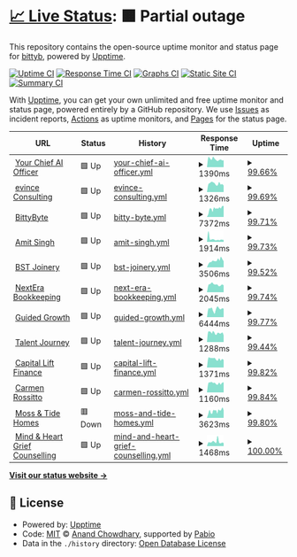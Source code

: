 # [📈 Live Status](https://demo.upptime.js.org): <!--live status--> **🟧 Partial outage**

This repository contains the open-source uptime monitor and status page for [bittyb](https://demo.upptime.js.org), powered by [Upptime](https://github.com/upptime/upptime).

[![Uptime CI](https://github.com/bittybyte-au/site-monitoring/workflows/Uptime%20CI/badge.svg)](https://github.com/bittybyte-au/site-monitoring/actions?query=workflow%3A%22Uptime+CI%22)
[![Response Time CI](https://github.com/bittybyte-au/site-monitoring/workflows/Response%20Time%20CI/badge.svg)](https://github.com/bittybyte-au/site-monitoring/actions?query=workflow%3A%22Response+Time+CI%22)
[![Graphs CI](https://github.com/bittybyte-au/site-monitoring/workflows/Graphs%20CI/badge.svg)](https://github.com/bittybyte-au/site-monitoring/actions?query=workflow%3A%22Graphs+CI%22)
[![Static Site CI](https://github.com/bittybyte-au/site-monitoring/workflows/Static%20Site%20CI/badge.svg)](https://github.com/bittybyte-au/site-monitoring/actions?query=workflow%3A%22Static+Site+CI%22)
[![Summary CI](https://github.com/bittybyte-au/site-monitoring/workflows/Summary%20CI/badge.svg)](https://github.com/bittybyte-au/site-monitoring/actions?query=workflow%3A%22Summary+CI%22)

With [Upptime](https://upptime.js.org), you can get your own unlimited and free uptime monitor and status page, powered entirely by a GitHub repository. We use [Issues](https://github.com/bittybyte-au/site-monitoring/issues) as incident reports, [Actions](https://github.com/bittybyte-au/site-monitoring/actions) as uptime monitors, and [Pages](https://demo.upptime.js.org) for the status page.

<!--start: status pages-->
<!-- This summary is generated by Upptime (https://github.com/upptime/upptime) -->
<!-- Do not edit this manually, your changes will be overwritten -->
<!-- prettier-ignore -->
| URL | Status | History | Response Time | Uptime |
| --- | ------ | ------- | ------------- | ------ |
| <img alt="" src="https://icons.duckduckgo.com/ip3/yourchiefaiofficer.ai.ico" height="13"> [Your Chief AI Officer](https://yourchiefaiofficer.ai) | 🟩 Up | [your-chief-ai-officer.yml](https://github.com/bittybyte-au/site-monitoring/commits/HEAD/history/your-chief-ai-officer.yml) | <details><summary><img alt="Response time graph" src="./graphs/your-chief-ai-officer/response-time-week.png" height="20"> 1390ms</summary><br><a href="https://bittybyte-au.github.io/site-monitoring/history/your-chief-ai-officer"><img alt="Response time 1836" src="https://img.shields.io/endpoint?url=https%3A%2F%2Fraw.githubusercontent.com%2Fbittybyte-au%2Fsite-monitoring%2FHEAD%2Fapi%2Fyour-chief-ai-officer%2Fresponse-time.json"></a><br><a href="https://bittybyte-au.github.io/site-monitoring/history/your-chief-ai-officer"><img alt="24-hour response time 1217" src="https://img.shields.io/endpoint?url=https%3A%2F%2Fraw.githubusercontent.com%2Fbittybyte-au%2Fsite-monitoring%2FHEAD%2Fapi%2Fyour-chief-ai-officer%2Fresponse-time-day.json"></a><br><a href="https://bittybyte-au.github.io/site-monitoring/history/your-chief-ai-officer"><img alt="7-day response time 1390" src="https://img.shields.io/endpoint?url=https%3A%2F%2Fraw.githubusercontent.com%2Fbittybyte-au%2Fsite-monitoring%2FHEAD%2Fapi%2Fyour-chief-ai-officer%2Fresponse-time-week.json"></a><br><a href="https://bittybyte-au.github.io/site-monitoring/history/your-chief-ai-officer"><img alt="30-day response time 1836" src="https://img.shields.io/endpoint?url=https%3A%2F%2Fraw.githubusercontent.com%2Fbittybyte-au%2Fsite-monitoring%2FHEAD%2Fapi%2Fyour-chief-ai-officer%2Fresponse-time-month.json"></a><br><a href="https://bittybyte-au.github.io/site-monitoring/history/your-chief-ai-officer"><img alt="1-year response time 1836" src="https://img.shields.io/endpoint?url=https%3A%2F%2Fraw.githubusercontent.com%2Fbittybyte-au%2Fsite-monitoring%2FHEAD%2Fapi%2Fyour-chief-ai-officer%2Fresponse-time-year.json"></a></details> | <details><summary><a href="https://bittybyte-au.github.io/site-monitoring/history/your-chief-ai-officer">99.66%</a></summary><a href="https://bittybyte-au.github.io/site-monitoring/history/your-chief-ai-officer"><img alt="All-time uptime 99.87%" src="https://img.shields.io/endpoint?url=https%3A%2F%2Fraw.githubusercontent.com%2Fbittybyte-au%2Fsite-monitoring%2FHEAD%2Fapi%2Fyour-chief-ai-officer%2Fuptime.json"></a><br><a href="https://bittybyte-au.github.io/site-monitoring/history/your-chief-ai-officer"><img alt="24-hour uptime 100.00%" src="https://img.shields.io/endpoint?url=https%3A%2F%2Fraw.githubusercontent.com%2Fbittybyte-au%2Fsite-monitoring%2FHEAD%2Fapi%2Fyour-chief-ai-officer%2Fuptime-day.json"></a><br><a href="https://bittybyte-au.github.io/site-monitoring/history/your-chief-ai-officer"><img alt="7-day uptime 99.66%" src="https://img.shields.io/endpoint?url=https%3A%2F%2Fraw.githubusercontent.com%2Fbittybyte-au%2Fsite-monitoring%2FHEAD%2Fapi%2Fyour-chief-ai-officer%2Fuptime-week.json"></a><br><a href="https://bittybyte-au.github.io/site-monitoring/history/your-chief-ai-officer"><img alt="30-day uptime 99.87%" src="https://img.shields.io/endpoint?url=https%3A%2F%2Fraw.githubusercontent.com%2Fbittybyte-au%2Fsite-monitoring%2FHEAD%2Fapi%2Fyour-chief-ai-officer%2Fuptime-month.json"></a><br><a href="https://bittybyte-au.github.io/site-monitoring/history/your-chief-ai-officer"><img alt="1-year uptime 99.87%" src="https://img.shields.io/endpoint?url=https%3A%2F%2Fraw.githubusercontent.com%2Fbittybyte-au%2Fsite-monitoring%2FHEAD%2Fapi%2Fyour-chief-ai-officer%2Fuptime-year.json"></a></details>
| <img alt="" src="https://icons.duckduckgo.com/ip3/evince.com.au.ico" height="13"> [evince Consulting](https://evince.com.au) | 🟩 Up | [evince-consulting.yml](https://github.com/bittybyte-au/site-monitoring/commits/HEAD/history/evince-consulting.yml) | <details><summary><img alt="Response time graph" src="./graphs/evince-consulting/response-time-week.png" height="20"> 1326ms</summary><br><a href="https://bittybyte-au.github.io/site-monitoring/history/evince-consulting"><img alt="Response time 1381" src="https://img.shields.io/endpoint?url=https%3A%2F%2Fraw.githubusercontent.com%2Fbittybyte-au%2Fsite-monitoring%2FHEAD%2Fapi%2Fevince-consulting%2Fresponse-time.json"></a><br><a href="https://bittybyte-au.github.io/site-monitoring/history/evince-consulting"><img alt="24-hour response time 1033" src="https://img.shields.io/endpoint?url=https%3A%2F%2Fraw.githubusercontent.com%2Fbittybyte-au%2Fsite-monitoring%2FHEAD%2Fapi%2Fevince-consulting%2Fresponse-time-day.json"></a><br><a href="https://bittybyte-au.github.io/site-monitoring/history/evince-consulting"><img alt="7-day response time 1326" src="https://img.shields.io/endpoint?url=https%3A%2F%2Fraw.githubusercontent.com%2Fbittybyte-au%2Fsite-monitoring%2FHEAD%2Fapi%2Fevince-consulting%2Fresponse-time-week.json"></a><br><a href="https://bittybyte-au.github.io/site-monitoring/history/evince-consulting"><img alt="30-day response time 1381" src="https://img.shields.io/endpoint?url=https%3A%2F%2Fraw.githubusercontent.com%2Fbittybyte-au%2Fsite-monitoring%2FHEAD%2Fapi%2Fevince-consulting%2Fresponse-time-month.json"></a><br><a href="https://bittybyte-au.github.io/site-monitoring/history/evince-consulting"><img alt="1-year response time 1381" src="https://img.shields.io/endpoint?url=https%3A%2F%2Fraw.githubusercontent.com%2Fbittybyte-au%2Fsite-monitoring%2FHEAD%2Fapi%2Fevince-consulting%2Fresponse-time-year.json"></a></details> | <details><summary><a href="https://bittybyte-au.github.io/site-monitoring/history/evince-consulting">99.69%</a></summary><a href="https://bittybyte-au.github.io/site-monitoring/history/evince-consulting"><img alt="All-time uptime 99.88%" src="https://img.shields.io/endpoint?url=https%3A%2F%2Fraw.githubusercontent.com%2Fbittybyte-au%2Fsite-monitoring%2FHEAD%2Fapi%2Fevince-consulting%2Fuptime.json"></a><br><a href="https://bittybyte-au.github.io/site-monitoring/history/evince-consulting"><img alt="24-hour uptime 100.00%" src="https://img.shields.io/endpoint?url=https%3A%2F%2Fraw.githubusercontent.com%2Fbittybyte-au%2Fsite-monitoring%2FHEAD%2Fapi%2Fevince-consulting%2Fuptime-day.json"></a><br><a href="https://bittybyte-au.github.io/site-monitoring/history/evince-consulting"><img alt="7-day uptime 99.69%" src="https://img.shields.io/endpoint?url=https%3A%2F%2Fraw.githubusercontent.com%2Fbittybyte-au%2Fsite-monitoring%2FHEAD%2Fapi%2Fevince-consulting%2Fuptime-week.json"></a><br><a href="https://bittybyte-au.github.io/site-monitoring/history/evince-consulting"><img alt="30-day uptime 99.88%" src="https://img.shields.io/endpoint?url=https%3A%2F%2Fraw.githubusercontent.com%2Fbittybyte-au%2Fsite-monitoring%2FHEAD%2Fapi%2Fevince-consulting%2Fuptime-month.json"></a><br><a href="https://bittybyte-au.github.io/site-monitoring/history/evince-consulting"><img alt="1-year uptime 99.88%" src="https://img.shields.io/endpoint?url=https%3A%2F%2Fraw.githubusercontent.com%2Fbittybyte-au%2Fsite-monitoring%2FHEAD%2Fapi%2Fevince-consulting%2Fuptime-year.json"></a></details>
| <img alt="" src="https://icons.duckduckgo.com/ip3/bittybyte.com.au.ico" height="13"> [BittyByte](https://bittybyte.com.au) | 🟩 Up | [bitty-byte.yml](https://github.com/bittybyte-au/site-monitoring/commits/HEAD/history/bitty-byte.yml) | <details><summary><img alt="Response time graph" src="./graphs/bitty-byte/response-time-week.png" height="20"> 7372ms</summary><br><a href="https://bittybyte-au.github.io/site-monitoring/history/bitty-byte"><img alt="Response time 6793" src="https://img.shields.io/endpoint?url=https%3A%2F%2Fraw.githubusercontent.com%2Fbittybyte-au%2Fsite-monitoring%2FHEAD%2Fapi%2Fbitty-byte%2Fresponse-time.json"></a><br><a href="https://bittybyte-au.github.io/site-monitoring/history/bitty-byte"><img alt="24-hour response time 9757" src="https://img.shields.io/endpoint?url=https%3A%2F%2Fraw.githubusercontent.com%2Fbittybyte-au%2Fsite-monitoring%2FHEAD%2Fapi%2Fbitty-byte%2Fresponse-time-day.json"></a><br><a href="https://bittybyte-au.github.io/site-monitoring/history/bitty-byte"><img alt="7-day response time 7372" src="https://img.shields.io/endpoint?url=https%3A%2F%2Fraw.githubusercontent.com%2Fbittybyte-au%2Fsite-monitoring%2FHEAD%2Fapi%2Fbitty-byte%2Fresponse-time-week.json"></a><br><a href="https://bittybyte-au.github.io/site-monitoring/history/bitty-byte"><img alt="30-day response time 6793" src="https://img.shields.io/endpoint?url=https%3A%2F%2Fraw.githubusercontent.com%2Fbittybyte-au%2Fsite-monitoring%2FHEAD%2Fapi%2Fbitty-byte%2Fresponse-time-month.json"></a><br><a href="https://bittybyte-au.github.io/site-monitoring/history/bitty-byte"><img alt="1-year response time 6793" src="https://img.shields.io/endpoint?url=https%3A%2F%2Fraw.githubusercontent.com%2Fbittybyte-au%2Fsite-monitoring%2FHEAD%2Fapi%2Fbitty-byte%2Fresponse-time-year.json"></a></details> | <details><summary><a href="https://bittybyte-au.github.io/site-monitoring/history/bitty-byte">99.71%</a></summary><a href="https://bittybyte-au.github.io/site-monitoring/history/bitty-byte"><img alt="All-time uptime 99.79%" src="https://img.shields.io/endpoint?url=https%3A%2F%2Fraw.githubusercontent.com%2Fbittybyte-au%2Fsite-monitoring%2FHEAD%2Fapi%2Fbitty-byte%2Fuptime.json"></a><br><a href="https://bittybyte-au.github.io/site-monitoring/history/bitty-byte"><img alt="24-hour uptime 100.00%" src="https://img.shields.io/endpoint?url=https%3A%2F%2Fraw.githubusercontent.com%2Fbittybyte-au%2Fsite-monitoring%2FHEAD%2Fapi%2Fbitty-byte%2Fuptime-day.json"></a><br><a href="https://bittybyte-au.github.io/site-monitoring/history/bitty-byte"><img alt="7-day uptime 99.71%" src="https://img.shields.io/endpoint?url=https%3A%2F%2Fraw.githubusercontent.com%2Fbittybyte-au%2Fsite-monitoring%2FHEAD%2Fapi%2Fbitty-byte%2Fuptime-week.json"></a><br><a href="https://bittybyte-au.github.io/site-monitoring/history/bitty-byte"><img alt="30-day uptime 99.79%" src="https://img.shields.io/endpoint?url=https%3A%2F%2Fraw.githubusercontent.com%2Fbittybyte-au%2Fsite-monitoring%2FHEAD%2Fapi%2Fbitty-byte%2Fuptime-month.json"></a><br><a href="https://bittybyte-au.github.io/site-monitoring/history/bitty-byte"><img alt="1-year uptime 99.79%" src="https://img.shields.io/endpoint?url=https%3A%2F%2Fraw.githubusercontent.com%2Fbittybyte-au%2Fsite-monitoring%2FHEAD%2Fapi%2Fbitty-byte%2Fuptime-year.json"></a></details>
| <img alt="" src="https://icons.duckduckgo.com/ip3/amits.com.au.ico" height="13"> [Amit Singh](https://amits.com.au) | 🟩 Up | [amit-singh.yml](https://github.com/bittybyte-au/site-monitoring/commits/HEAD/history/amit-singh.yml) | <details><summary><img alt="Response time graph" src="./graphs/amit-singh/response-time-week.png" height="20"> 1914ms</summary><br><a href="https://bittybyte-au.github.io/site-monitoring/history/amit-singh"><img alt="Response time 1773" src="https://img.shields.io/endpoint?url=https%3A%2F%2Fraw.githubusercontent.com%2Fbittybyte-au%2Fsite-monitoring%2FHEAD%2Fapi%2Famit-singh%2Fresponse-time.json"></a><br><a href="https://bittybyte-au.github.io/site-monitoring/history/amit-singh"><img alt="24-hour response time 1321" src="https://img.shields.io/endpoint?url=https%3A%2F%2Fraw.githubusercontent.com%2Fbittybyte-au%2Fsite-monitoring%2FHEAD%2Fapi%2Famit-singh%2Fresponse-time-day.json"></a><br><a href="https://bittybyte-au.github.io/site-monitoring/history/amit-singh"><img alt="7-day response time 1914" src="https://img.shields.io/endpoint?url=https%3A%2F%2Fraw.githubusercontent.com%2Fbittybyte-au%2Fsite-monitoring%2FHEAD%2Fapi%2Famit-singh%2Fresponse-time-week.json"></a><br><a href="https://bittybyte-au.github.io/site-monitoring/history/amit-singh"><img alt="30-day response time 1773" src="https://img.shields.io/endpoint?url=https%3A%2F%2Fraw.githubusercontent.com%2Fbittybyte-au%2Fsite-monitoring%2FHEAD%2Fapi%2Famit-singh%2Fresponse-time-month.json"></a><br><a href="https://bittybyte-au.github.io/site-monitoring/history/amit-singh"><img alt="1-year response time 1773" src="https://img.shields.io/endpoint?url=https%3A%2F%2Fraw.githubusercontent.com%2Fbittybyte-au%2Fsite-monitoring%2FHEAD%2Fapi%2Famit-singh%2Fresponse-time-year.json"></a></details> | <details><summary><a href="https://bittybyte-au.github.io/site-monitoring/history/amit-singh">99.73%</a></summary><a href="https://bittybyte-au.github.io/site-monitoring/history/amit-singh"><img alt="All-time uptime 99.89%" src="https://img.shields.io/endpoint?url=https%3A%2F%2Fraw.githubusercontent.com%2Fbittybyte-au%2Fsite-monitoring%2FHEAD%2Fapi%2Famit-singh%2Fuptime.json"></a><br><a href="https://bittybyte-au.github.io/site-monitoring/history/amit-singh"><img alt="24-hour uptime 100.00%" src="https://img.shields.io/endpoint?url=https%3A%2F%2Fraw.githubusercontent.com%2Fbittybyte-au%2Fsite-monitoring%2FHEAD%2Fapi%2Famit-singh%2Fuptime-day.json"></a><br><a href="https://bittybyte-au.github.io/site-monitoring/history/amit-singh"><img alt="7-day uptime 99.73%" src="https://img.shields.io/endpoint?url=https%3A%2F%2Fraw.githubusercontent.com%2Fbittybyte-au%2Fsite-monitoring%2FHEAD%2Fapi%2Famit-singh%2Fuptime-week.json"></a><br><a href="https://bittybyte-au.github.io/site-monitoring/history/amit-singh"><img alt="30-day uptime 99.89%" src="https://img.shields.io/endpoint?url=https%3A%2F%2Fraw.githubusercontent.com%2Fbittybyte-au%2Fsite-monitoring%2FHEAD%2Fapi%2Famit-singh%2Fuptime-month.json"></a><br><a href="https://bittybyte-au.github.io/site-monitoring/history/amit-singh"><img alt="1-year uptime 99.89%" src="https://img.shields.io/endpoint?url=https%3A%2F%2Fraw.githubusercontent.com%2Fbittybyte-au%2Fsite-monitoring%2FHEAD%2Fapi%2Famit-singh%2Fuptime-year.json"></a></details>
| <img alt="" src="https://icons.duckduckgo.com/ip3/bstjoinery.com.au.ico" height="13"> [BST Joinery](https://bstjoinery.com.au) | 🟩 Up | [bst-joinery.yml](https://github.com/bittybyte-au/site-monitoring/commits/HEAD/history/bst-joinery.yml) | <details><summary><img alt="Response time graph" src="./graphs/bst-joinery/response-time-week.png" height="20"> 3506ms</summary><br><a href="https://bittybyte-au.github.io/site-monitoring/history/bst-joinery"><img alt="Response time 3281" src="https://img.shields.io/endpoint?url=https%3A%2F%2Fraw.githubusercontent.com%2Fbittybyte-au%2Fsite-monitoring%2FHEAD%2Fapi%2Fbst-joinery%2Fresponse-time.json"></a><br><a href="https://bittybyte-au.github.io/site-monitoring/history/bst-joinery"><img alt="24-hour response time 3193" src="https://img.shields.io/endpoint?url=https%3A%2F%2Fraw.githubusercontent.com%2Fbittybyte-au%2Fsite-monitoring%2FHEAD%2Fapi%2Fbst-joinery%2Fresponse-time-day.json"></a><br><a href="https://bittybyte-au.github.io/site-monitoring/history/bst-joinery"><img alt="7-day response time 3506" src="https://img.shields.io/endpoint?url=https%3A%2F%2Fraw.githubusercontent.com%2Fbittybyte-au%2Fsite-monitoring%2FHEAD%2Fapi%2Fbst-joinery%2Fresponse-time-week.json"></a><br><a href="https://bittybyte-au.github.io/site-monitoring/history/bst-joinery"><img alt="30-day response time 3281" src="https://img.shields.io/endpoint?url=https%3A%2F%2Fraw.githubusercontent.com%2Fbittybyte-au%2Fsite-monitoring%2FHEAD%2Fapi%2Fbst-joinery%2Fresponse-time-month.json"></a><br><a href="https://bittybyte-au.github.io/site-monitoring/history/bst-joinery"><img alt="1-year response time 3281" src="https://img.shields.io/endpoint?url=https%3A%2F%2Fraw.githubusercontent.com%2Fbittybyte-au%2Fsite-monitoring%2FHEAD%2Fapi%2Fbst-joinery%2Fresponse-time-year.json"></a></details> | <details><summary><a href="https://bittybyte-au.github.io/site-monitoring/history/bst-joinery">99.52%</a></summary><a href="https://bittybyte-au.github.io/site-monitoring/history/bst-joinery"><img alt="All-time uptime 99.81%" src="https://img.shields.io/endpoint?url=https%3A%2F%2Fraw.githubusercontent.com%2Fbittybyte-au%2Fsite-monitoring%2FHEAD%2Fapi%2Fbst-joinery%2Fuptime.json"></a><br><a href="https://bittybyte-au.github.io/site-monitoring/history/bst-joinery"><img alt="24-hour uptime 100.00%" src="https://img.shields.io/endpoint?url=https%3A%2F%2Fraw.githubusercontent.com%2Fbittybyte-au%2Fsite-monitoring%2FHEAD%2Fapi%2Fbst-joinery%2Fuptime-day.json"></a><br><a href="https://bittybyte-au.github.io/site-monitoring/history/bst-joinery"><img alt="7-day uptime 99.52%" src="https://img.shields.io/endpoint?url=https%3A%2F%2Fraw.githubusercontent.com%2Fbittybyte-au%2Fsite-monitoring%2FHEAD%2Fapi%2Fbst-joinery%2Fuptime-week.json"></a><br><a href="https://bittybyte-au.github.io/site-monitoring/history/bst-joinery"><img alt="30-day uptime 99.81%" src="https://img.shields.io/endpoint?url=https%3A%2F%2Fraw.githubusercontent.com%2Fbittybyte-au%2Fsite-monitoring%2FHEAD%2Fapi%2Fbst-joinery%2Fuptime-month.json"></a><br><a href="https://bittybyte-au.github.io/site-monitoring/history/bst-joinery"><img alt="1-year uptime 99.81%" src="https://img.shields.io/endpoint?url=https%3A%2F%2Fraw.githubusercontent.com%2Fbittybyte-au%2Fsite-monitoring%2FHEAD%2Fapi%2Fbst-joinery%2Fuptime-year.json"></a></details>
| <img alt="" src="https://icons.duckduckgo.com/ip3/nexterabookkeeping.com.au.ico" height="13"> [NextEra Bookkeeping](https://nexterabookkeeping.com.au) | 🟩 Up | [next-era-bookkeeping.yml](https://github.com/bittybyte-au/site-monitoring/commits/HEAD/history/next-era-bookkeeping.yml) | <details><summary><img alt="Response time graph" src="./graphs/next-era-bookkeeping/response-time-week.png" height="20"> 2045ms</summary><br><a href="https://bittybyte-au.github.io/site-monitoring/history/next-era-bookkeeping"><img alt="Response time 2064" src="https://img.shields.io/endpoint?url=https%3A%2F%2Fraw.githubusercontent.com%2Fbittybyte-au%2Fsite-monitoring%2FHEAD%2Fapi%2Fnext-era-bookkeeping%2Fresponse-time.json"></a><br><a href="https://bittybyte-au.github.io/site-monitoring/history/next-era-bookkeeping"><img alt="24-hour response time 2007" src="https://img.shields.io/endpoint?url=https%3A%2F%2Fraw.githubusercontent.com%2Fbittybyte-au%2Fsite-monitoring%2FHEAD%2Fapi%2Fnext-era-bookkeeping%2Fresponse-time-day.json"></a><br><a href="https://bittybyte-au.github.io/site-monitoring/history/next-era-bookkeeping"><img alt="7-day response time 2045" src="https://img.shields.io/endpoint?url=https%3A%2F%2Fraw.githubusercontent.com%2Fbittybyte-au%2Fsite-monitoring%2FHEAD%2Fapi%2Fnext-era-bookkeeping%2Fresponse-time-week.json"></a><br><a href="https://bittybyte-au.github.io/site-monitoring/history/next-era-bookkeeping"><img alt="30-day response time 2064" src="https://img.shields.io/endpoint?url=https%3A%2F%2Fraw.githubusercontent.com%2Fbittybyte-au%2Fsite-monitoring%2FHEAD%2Fapi%2Fnext-era-bookkeeping%2Fresponse-time-month.json"></a><br><a href="https://bittybyte-au.github.io/site-monitoring/history/next-era-bookkeeping"><img alt="1-year response time 2064" src="https://img.shields.io/endpoint?url=https%3A%2F%2Fraw.githubusercontent.com%2Fbittybyte-au%2Fsite-monitoring%2FHEAD%2Fapi%2Fnext-era-bookkeeping%2Fresponse-time-year.json"></a></details> | <details><summary><a href="https://bittybyte-au.github.io/site-monitoring/history/next-era-bookkeeping">99.74%</a></summary><a href="https://bittybyte-au.github.io/site-monitoring/history/next-era-bookkeeping"><img alt="All-time uptime 99.90%" src="https://img.shields.io/endpoint?url=https%3A%2F%2Fraw.githubusercontent.com%2Fbittybyte-au%2Fsite-monitoring%2FHEAD%2Fapi%2Fnext-era-bookkeeping%2Fuptime.json"></a><br><a href="https://bittybyte-au.github.io/site-monitoring/history/next-era-bookkeeping"><img alt="24-hour uptime 98.15%" src="https://img.shields.io/endpoint?url=https%3A%2F%2Fraw.githubusercontent.com%2Fbittybyte-au%2Fsite-monitoring%2FHEAD%2Fapi%2Fnext-era-bookkeeping%2Fuptime-day.json"></a><br><a href="https://bittybyte-au.github.io/site-monitoring/history/next-era-bookkeeping"><img alt="7-day uptime 99.74%" src="https://img.shields.io/endpoint?url=https%3A%2F%2Fraw.githubusercontent.com%2Fbittybyte-au%2Fsite-monitoring%2FHEAD%2Fapi%2Fnext-era-bookkeeping%2Fuptime-week.json"></a><br><a href="https://bittybyte-au.github.io/site-monitoring/history/next-era-bookkeeping"><img alt="30-day uptime 99.90%" src="https://img.shields.io/endpoint?url=https%3A%2F%2Fraw.githubusercontent.com%2Fbittybyte-au%2Fsite-monitoring%2FHEAD%2Fapi%2Fnext-era-bookkeeping%2Fuptime-month.json"></a><br><a href="https://bittybyte-au.github.io/site-monitoring/history/next-era-bookkeeping"><img alt="1-year uptime 99.90%" src="https://img.shields.io/endpoint?url=https%3A%2F%2Fraw.githubusercontent.com%2Fbittybyte-au%2Fsite-monitoring%2FHEAD%2Fapi%2Fnext-era-bookkeeping%2Fuptime-year.json"></a></details>
| <img alt="" src="https://icons.duckduckgo.com/ip3/guidedgrowth.com.au.ico" height="13"> [Guided Growth](https://guidedgrowth.com.au) | 🟩 Up | [guided-growth.yml](https://github.com/bittybyte-au/site-monitoring/commits/HEAD/history/guided-growth.yml) | <details><summary><img alt="Response time graph" src="./graphs/guided-growth/response-time-week.png" height="20"> 6444ms</summary><br><a href="https://bittybyte-au.github.io/site-monitoring/history/guided-growth"><img alt="Response time 6501" src="https://img.shields.io/endpoint?url=https%3A%2F%2Fraw.githubusercontent.com%2Fbittybyte-au%2Fsite-monitoring%2FHEAD%2Fapi%2Fguided-growth%2Fresponse-time.json"></a><br><a href="https://bittybyte-au.github.io/site-monitoring/history/guided-growth"><img alt="24-hour response time 6804" src="https://img.shields.io/endpoint?url=https%3A%2F%2Fraw.githubusercontent.com%2Fbittybyte-au%2Fsite-monitoring%2FHEAD%2Fapi%2Fguided-growth%2Fresponse-time-day.json"></a><br><a href="https://bittybyte-au.github.io/site-monitoring/history/guided-growth"><img alt="7-day response time 6444" src="https://img.shields.io/endpoint?url=https%3A%2F%2Fraw.githubusercontent.com%2Fbittybyte-au%2Fsite-monitoring%2FHEAD%2Fapi%2Fguided-growth%2Fresponse-time-week.json"></a><br><a href="https://bittybyte-au.github.io/site-monitoring/history/guided-growth"><img alt="30-day response time 6501" src="https://img.shields.io/endpoint?url=https%3A%2F%2Fraw.githubusercontent.com%2Fbittybyte-au%2Fsite-monitoring%2FHEAD%2Fapi%2Fguided-growth%2Fresponse-time-month.json"></a><br><a href="https://bittybyte-au.github.io/site-monitoring/history/guided-growth"><img alt="1-year response time 6501" src="https://img.shields.io/endpoint?url=https%3A%2F%2Fraw.githubusercontent.com%2Fbittybyte-au%2Fsite-monitoring%2FHEAD%2Fapi%2Fguided-growth%2Fresponse-time-year.json"></a></details> | <details><summary><a href="https://bittybyte-au.github.io/site-monitoring/history/guided-growth">99.77%</a></summary><a href="https://bittybyte-au.github.io/site-monitoring/history/guided-growth"><img alt="All-time uptime 99.91%" src="https://img.shields.io/endpoint?url=https%3A%2F%2Fraw.githubusercontent.com%2Fbittybyte-au%2Fsite-monitoring%2FHEAD%2Fapi%2Fguided-growth%2Fuptime.json"></a><br><a href="https://bittybyte-au.github.io/site-monitoring/history/guided-growth"><img alt="24-hour uptime 100.00%" src="https://img.shields.io/endpoint?url=https%3A%2F%2Fraw.githubusercontent.com%2Fbittybyte-au%2Fsite-monitoring%2FHEAD%2Fapi%2Fguided-growth%2Fuptime-day.json"></a><br><a href="https://bittybyte-au.github.io/site-monitoring/history/guided-growth"><img alt="7-day uptime 99.77%" src="https://img.shields.io/endpoint?url=https%3A%2F%2Fraw.githubusercontent.com%2Fbittybyte-au%2Fsite-monitoring%2FHEAD%2Fapi%2Fguided-growth%2Fuptime-week.json"></a><br><a href="https://bittybyte-au.github.io/site-monitoring/history/guided-growth"><img alt="30-day uptime 99.91%" src="https://img.shields.io/endpoint?url=https%3A%2F%2Fraw.githubusercontent.com%2Fbittybyte-au%2Fsite-monitoring%2FHEAD%2Fapi%2Fguided-growth%2Fuptime-month.json"></a><br><a href="https://bittybyte-au.github.io/site-monitoring/history/guided-growth"><img alt="1-year uptime 99.91%" src="https://img.shields.io/endpoint?url=https%3A%2F%2Fraw.githubusercontent.com%2Fbittybyte-au%2Fsite-monitoring%2FHEAD%2Fapi%2Fguided-growth%2Fuptime-year.json"></a></details>
| <img alt="" src="https://icons.duckduckgo.com/ip3/talentjourney.com.au.ico" height="13"> [Talent Journey](https://talentjourney.com.au) | 🟩 Up | [talent-journey.yml](https://github.com/bittybyte-au/site-monitoring/commits/HEAD/history/talent-journey.yml) | <details><summary><img alt="Response time graph" src="./graphs/talent-journey/response-time-week.png" height="20"> 1288ms</summary><br><a href="https://bittybyte-au.github.io/site-monitoring/history/talent-journey"><img alt="Response time 1340" src="https://img.shields.io/endpoint?url=https%3A%2F%2Fraw.githubusercontent.com%2Fbittybyte-au%2Fsite-monitoring%2FHEAD%2Fapi%2Ftalent-journey%2Fresponse-time.json"></a><br><a href="https://bittybyte-au.github.io/site-monitoring/history/talent-journey"><img alt="24-hour response time 913" src="https://img.shields.io/endpoint?url=https%3A%2F%2Fraw.githubusercontent.com%2Fbittybyte-au%2Fsite-monitoring%2FHEAD%2Fapi%2Ftalent-journey%2Fresponse-time-day.json"></a><br><a href="https://bittybyte-au.github.io/site-monitoring/history/talent-journey"><img alt="7-day response time 1288" src="https://img.shields.io/endpoint?url=https%3A%2F%2Fraw.githubusercontent.com%2Fbittybyte-au%2Fsite-monitoring%2FHEAD%2Fapi%2Ftalent-journey%2Fresponse-time-week.json"></a><br><a href="https://bittybyte-au.github.io/site-monitoring/history/talent-journey"><img alt="30-day response time 1340" src="https://img.shields.io/endpoint?url=https%3A%2F%2Fraw.githubusercontent.com%2Fbittybyte-au%2Fsite-monitoring%2FHEAD%2Fapi%2Ftalent-journey%2Fresponse-time-month.json"></a><br><a href="https://bittybyte-au.github.io/site-monitoring/history/talent-journey"><img alt="1-year response time 1340" src="https://img.shields.io/endpoint?url=https%3A%2F%2Fraw.githubusercontent.com%2Fbittybyte-au%2Fsite-monitoring%2FHEAD%2Fapi%2Ftalent-journey%2Fresponse-time-year.json"></a></details> | <details><summary><a href="https://bittybyte-au.github.io/site-monitoring/history/talent-journey">99.44%</a></summary><a href="https://bittybyte-au.github.io/site-monitoring/history/talent-journey"><img alt="All-time uptime 99.78%" src="https://img.shields.io/endpoint?url=https%3A%2F%2Fraw.githubusercontent.com%2Fbittybyte-au%2Fsite-monitoring%2FHEAD%2Fapi%2Ftalent-journey%2Fuptime.json"></a><br><a href="https://bittybyte-au.github.io/site-monitoring/history/talent-journey"><img alt="24-hour uptime 100.00%" src="https://img.shields.io/endpoint?url=https%3A%2F%2Fraw.githubusercontent.com%2Fbittybyte-au%2Fsite-monitoring%2FHEAD%2Fapi%2Ftalent-journey%2Fuptime-day.json"></a><br><a href="https://bittybyte-au.github.io/site-monitoring/history/talent-journey"><img alt="7-day uptime 99.44%" src="https://img.shields.io/endpoint?url=https%3A%2F%2Fraw.githubusercontent.com%2Fbittybyte-au%2Fsite-monitoring%2FHEAD%2Fapi%2Ftalent-journey%2Fuptime-week.json"></a><br><a href="https://bittybyte-au.github.io/site-monitoring/history/talent-journey"><img alt="30-day uptime 99.78%" src="https://img.shields.io/endpoint?url=https%3A%2F%2Fraw.githubusercontent.com%2Fbittybyte-au%2Fsite-monitoring%2FHEAD%2Fapi%2Ftalent-journey%2Fuptime-month.json"></a><br><a href="https://bittybyte-au.github.io/site-monitoring/history/talent-journey"><img alt="1-year uptime 99.78%" src="https://img.shields.io/endpoint?url=https%3A%2F%2Fraw.githubusercontent.com%2Fbittybyte-au%2Fsite-monitoring%2FHEAD%2Fapi%2Ftalent-journey%2Fuptime-year.json"></a></details>
| <img alt="" src="https://icons.duckduckgo.com/ip3/capitallift.com.au.ico" height="13"> [Capital Lift Finance](https://capitallift.com.au) | 🟩 Up | [capital-lift-finance.yml](https://github.com/bittybyte-au/site-monitoring/commits/HEAD/history/capital-lift-finance.yml) | <details><summary><img alt="Response time graph" src="./graphs/capital-lift-finance/response-time-week.png" height="20"> 1371ms</summary><br><a href="https://bittybyte-au.github.io/site-monitoring/history/capital-lift-finance"><img alt="Response time 1556" src="https://img.shields.io/endpoint?url=https%3A%2F%2Fraw.githubusercontent.com%2Fbittybyte-au%2Fsite-monitoring%2FHEAD%2Fapi%2Fcapital-lift-finance%2Fresponse-time.json"></a><br><a href="https://bittybyte-au.github.io/site-monitoring/history/capital-lift-finance"><img alt="24-hour response time 1205" src="https://img.shields.io/endpoint?url=https%3A%2F%2Fraw.githubusercontent.com%2Fbittybyte-au%2Fsite-monitoring%2FHEAD%2Fapi%2Fcapital-lift-finance%2Fresponse-time-day.json"></a><br><a href="https://bittybyte-au.github.io/site-monitoring/history/capital-lift-finance"><img alt="7-day response time 1371" src="https://img.shields.io/endpoint?url=https%3A%2F%2Fraw.githubusercontent.com%2Fbittybyte-au%2Fsite-monitoring%2FHEAD%2Fapi%2Fcapital-lift-finance%2Fresponse-time-week.json"></a><br><a href="https://bittybyte-au.github.io/site-monitoring/history/capital-lift-finance"><img alt="30-day response time 1556" src="https://img.shields.io/endpoint?url=https%3A%2F%2Fraw.githubusercontent.com%2Fbittybyte-au%2Fsite-monitoring%2FHEAD%2Fapi%2Fcapital-lift-finance%2Fresponse-time-month.json"></a><br><a href="https://bittybyte-au.github.io/site-monitoring/history/capital-lift-finance"><img alt="1-year response time 1556" src="https://img.shields.io/endpoint?url=https%3A%2F%2Fraw.githubusercontent.com%2Fbittybyte-au%2Fsite-monitoring%2FHEAD%2Fapi%2Fcapital-lift-finance%2Fresponse-time-year.json"></a></details> | <details><summary><a href="https://bittybyte-au.github.io/site-monitoring/history/capital-lift-finance">99.82%</a></summary><a href="https://bittybyte-au.github.io/site-monitoring/history/capital-lift-finance"><img alt="All-time uptime 99.93%" src="https://img.shields.io/endpoint?url=https%3A%2F%2Fraw.githubusercontent.com%2Fbittybyte-au%2Fsite-monitoring%2FHEAD%2Fapi%2Fcapital-lift-finance%2Fuptime.json"></a><br><a href="https://bittybyte-au.github.io/site-monitoring/history/capital-lift-finance"><img alt="24-hour uptime 100.00%" src="https://img.shields.io/endpoint?url=https%3A%2F%2Fraw.githubusercontent.com%2Fbittybyte-au%2Fsite-monitoring%2FHEAD%2Fapi%2Fcapital-lift-finance%2Fuptime-day.json"></a><br><a href="https://bittybyte-au.github.io/site-monitoring/history/capital-lift-finance"><img alt="7-day uptime 99.82%" src="https://img.shields.io/endpoint?url=https%3A%2F%2Fraw.githubusercontent.com%2Fbittybyte-au%2Fsite-monitoring%2FHEAD%2Fapi%2Fcapital-lift-finance%2Fuptime-week.json"></a><br><a href="https://bittybyte-au.github.io/site-monitoring/history/capital-lift-finance"><img alt="30-day uptime 99.93%" src="https://img.shields.io/endpoint?url=https%3A%2F%2Fraw.githubusercontent.com%2Fbittybyte-au%2Fsite-monitoring%2FHEAD%2Fapi%2Fcapital-lift-finance%2Fuptime-month.json"></a><br><a href="https://bittybyte-au.github.io/site-monitoring/history/capital-lift-finance"><img alt="1-year uptime 99.93%" src="https://img.shields.io/endpoint?url=https%3A%2F%2Fraw.githubusercontent.com%2Fbittybyte-au%2Fsite-monitoring%2FHEAD%2Fapi%2Fcapital-lift-finance%2Fuptime-year.json"></a></details>
| <img alt="" src="https://icons.duckduckgo.com/ip3/carmenrossitto.com.ico" height="13"> [Carmen Rossitto](https://carmenrossitto.com) | 🟩 Up | [carmen-rossitto.yml](https://github.com/bittybyte-au/site-monitoring/commits/HEAD/history/carmen-rossitto.yml) | <details><summary><img alt="Response time graph" src="./graphs/carmen-rossitto/response-time-week.png" height="20"> 1160ms</summary><br><a href="https://bittybyte-au.github.io/site-monitoring/history/carmen-rossitto"><img alt="Response time 1215" src="https://img.shields.io/endpoint?url=https%3A%2F%2Fraw.githubusercontent.com%2Fbittybyte-au%2Fsite-monitoring%2FHEAD%2Fapi%2Fcarmen-rossitto%2Fresponse-time.json"></a><br><a href="https://bittybyte-au.github.io/site-monitoring/history/carmen-rossitto"><img alt="24-hour response time 1264" src="https://img.shields.io/endpoint?url=https%3A%2F%2Fraw.githubusercontent.com%2Fbittybyte-au%2Fsite-monitoring%2FHEAD%2Fapi%2Fcarmen-rossitto%2Fresponse-time-day.json"></a><br><a href="https://bittybyte-au.github.io/site-monitoring/history/carmen-rossitto"><img alt="7-day response time 1160" src="https://img.shields.io/endpoint?url=https%3A%2F%2Fraw.githubusercontent.com%2Fbittybyte-au%2Fsite-monitoring%2FHEAD%2Fapi%2Fcarmen-rossitto%2Fresponse-time-week.json"></a><br><a href="https://bittybyte-au.github.io/site-monitoring/history/carmen-rossitto"><img alt="30-day response time 1215" src="https://img.shields.io/endpoint?url=https%3A%2F%2Fraw.githubusercontent.com%2Fbittybyte-au%2Fsite-monitoring%2FHEAD%2Fapi%2Fcarmen-rossitto%2Fresponse-time-month.json"></a><br><a href="https://bittybyte-au.github.io/site-monitoring/history/carmen-rossitto"><img alt="1-year response time 1215" src="https://img.shields.io/endpoint?url=https%3A%2F%2Fraw.githubusercontent.com%2Fbittybyte-au%2Fsite-monitoring%2FHEAD%2Fapi%2Fcarmen-rossitto%2Fresponse-time-year.json"></a></details> | <details><summary><a href="https://bittybyte-au.github.io/site-monitoring/history/carmen-rossitto">99.84%</a></summary><a href="https://bittybyte-au.github.io/site-monitoring/history/carmen-rossitto"><img alt="All-time uptime 99.94%" src="https://img.shields.io/endpoint?url=https%3A%2F%2Fraw.githubusercontent.com%2Fbittybyte-au%2Fsite-monitoring%2FHEAD%2Fapi%2Fcarmen-rossitto%2Fuptime.json"></a><br><a href="https://bittybyte-au.github.io/site-monitoring/history/carmen-rossitto"><img alt="24-hour uptime 100.00%" src="https://img.shields.io/endpoint?url=https%3A%2F%2Fraw.githubusercontent.com%2Fbittybyte-au%2Fsite-monitoring%2FHEAD%2Fapi%2Fcarmen-rossitto%2Fuptime-day.json"></a><br><a href="https://bittybyte-au.github.io/site-monitoring/history/carmen-rossitto"><img alt="7-day uptime 99.84%" src="https://img.shields.io/endpoint?url=https%3A%2F%2Fraw.githubusercontent.com%2Fbittybyte-au%2Fsite-monitoring%2FHEAD%2Fapi%2Fcarmen-rossitto%2Fuptime-week.json"></a><br><a href="https://bittybyte-au.github.io/site-monitoring/history/carmen-rossitto"><img alt="30-day uptime 99.94%" src="https://img.shields.io/endpoint?url=https%3A%2F%2Fraw.githubusercontent.com%2Fbittybyte-au%2Fsite-monitoring%2FHEAD%2Fapi%2Fcarmen-rossitto%2Fuptime-month.json"></a><br><a href="https://bittybyte-au.github.io/site-monitoring/history/carmen-rossitto"><img alt="1-year uptime 99.94%" src="https://img.shields.io/endpoint?url=https%3A%2F%2Fraw.githubusercontent.com%2Fbittybyte-au%2Fsite-monitoring%2FHEAD%2Fapi%2Fcarmen-rossitto%2Fuptime-year.json"></a></details>
| <img alt="" src="https://icons.duckduckgo.com/ip3/mossandtide.com.au.ico" height="13"> [Moss & Tide Homes](https://mossandtide.com.au) | 🟥 Down | [moss-and-tide-homes.yml](https://github.com/bittybyte-au/site-monitoring/commits/HEAD/history/moss-and-tide-homes.yml) | <details><summary><img alt="Response time graph" src="./graphs/moss-and-tide-homes/response-time-week.png" height="20"> 3623ms</summary><br><a href="https://bittybyte-au.github.io/site-monitoring/history/moss-and-tide-homes"><img alt="Response time 3504" src="https://img.shields.io/endpoint?url=https%3A%2F%2Fraw.githubusercontent.com%2Fbittybyte-au%2Fsite-monitoring%2FHEAD%2Fapi%2Fmoss-and-tide-homes%2Fresponse-time.json"></a><br><a href="https://bittybyte-au.github.io/site-monitoring/history/moss-and-tide-homes"><img alt="24-hour response time 3952" src="https://img.shields.io/endpoint?url=https%3A%2F%2Fraw.githubusercontent.com%2Fbittybyte-au%2Fsite-monitoring%2FHEAD%2Fapi%2Fmoss-and-tide-homes%2Fresponse-time-day.json"></a><br><a href="https://bittybyte-au.github.io/site-monitoring/history/moss-and-tide-homes"><img alt="7-day response time 3623" src="https://img.shields.io/endpoint?url=https%3A%2F%2Fraw.githubusercontent.com%2Fbittybyte-au%2Fsite-monitoring%2FHEAD%2Fapi%2Fmoss-and-tide-homes%2Fresponse-time-week.json"></a><br><a href="https://bittybyte-au.github.io/site-monitoring/history/moss-and-tide-homes"><img alt="30-day response time 3504" src="https://img.shields.io/endpoint?url=https%3A%2F%2Fraw.githubusercontent.com%2Fbittybyte-au%2Fsite-monitoring%2FHEAD%2Fapi%2Fmoss-and-tide-homes%2Fresponse-time-month.json"></a><br><a href="https://bittybyte-au.github.io/site-monitoring/history/moss-and-tide-homes"><img alt="1-year response time 3504" src="https://img.shields.io/endpoint?url=https%3A%2F%2Fraw.githubusercontent.com%2Fbittybyte-au%2Fsite-monitoring%2FHEAD%2Fapi%2Fmoss-and-tide-homes%2Fresponse-time-year.json"></a></details> | <details><summary><a href="https://bittybyte-au.github.io/site-monitoring/history/moss-and-tide-homes">99.80%</a></summary><a href="https://bittybyte-au.github.io/site-monitoring/history/moss-and-tide-homes"><img alt="All-time uptime 99.92%" src="https://img.shields.io/endpoint?url=https%3A%2F%2Fraw.githubusercontent.com%2Fbittybyte-au%2Fsite-monitoring%2FHEAD%2Fapi%2Fmoss-and-tide-homes%2Fuptime.json"></a><br><a href="https://bittybyte-au.github.io/site-monitoring/history/moss-and-tide-homes"><img alt="24-hour uptime 99.99%" src="https://img.shields.io/endpoint?url=https%3A%2F%2Fraw.githubusercontent.com%2Fbittybyte-au%2Fsite-monitoring%2FHEAD%2Fapi%2Fmoss-and-tide-homes%2Fuptime-day.json"></a><br><a href="https://bittybyte-au.github.io/site-monitoring/history/moss-and-tide-homes"><img alt="7-day uptime 99.80%" src="https://img.shields.io/endpoint?url=https%3A%2F%2Fraw.githubusercontent.com%2Fbittybyte-au%2Fsite-monitoring%2FHEAD%2Fapi%2Fmoss-and-tide-homes%2Fuptime-week.json"></a><br><a href="https://bittybyte-au.github.io/site-monitoring/history/moss-and-tide-homes"><img alt="30-day uptime 99.92%" src="https://img.shields.io/endpoint?url=https%3A%2F%2Fraw.githubusercontent.com%2Fbittybyte-au%2Fsite-monitoring%2FHEAD%2Fapi%2Fmoss-and-tide-homes%2Fuptime-month.json"></a><br><a href="https://bittybyte-au.github.io/site-monitoring/history/moss-and-tide-homes"><img alt="1-year uptime 99.92%" src="https://img.shields.io/endpoint?url=https%3A%2F%2Fraw.githubusercontent.com%2Fbittybyte-au%2Fsite-monitoring%2FHEAD%2Fapi%2Fmoss-and-tide-homes%2Fuptime-year.json"></a></details>
| <img alt="" src="https://icons.duckduckgo.com/ip3/mindandheartgriefcounselling.com.au.ico" height="13"> [Mind & Heart Grief Counselling](https://mindandheartgriefcounselling.com.au) | 🟩 Up | [mind-and-heart-grief-counselling.yml](https://github.com/bittybyte-au/site-monitoring/commits/HEAD/history/mind-and-heart-grief-counselling.yml) | <details><summary><img alt="Response time graph" src="./graphs/mind-and-heart-grief-counselling/response-time-week.png" height="20"> 1468ms</summary><br><a href="https://bittybyte-au.github.io/site-monitoring/history/mind-and-heart-grief-counselling"><img alt="Response time 1418" src="https://img.shields.io/endpoint?url=https%3A%2F%2Fraw.githubusercontent.com%2Fbittybyte-au%2Fsite-monitoring%2FHEAD%2Fapi%2Fmind-and-heart-grief-counselling%2Fresponse-time.json"></a><br><a href="https://bittybyte-au.github.io/site-monitoring/history/mind-and-heart-grief-counselling"><img alt="24-hour response time 1075" src="https://img.shields.io/endpoint?url=https%3A%2F%2Fraw.githubusercontent.com%2Fbittybyte-au%2Fsite-monitoring%2FHEAD%2Fapi%2Fmind-and-heart-grief-counselling%2Fresponse-time-day.json"></a><br><a href="https://bittybyte-au.github.io/site-monitoring/history/mind-and-heart-grief-counselling"><img alt="7-day response time 1468" src="https://img.shields.io/endpoint?url=https%3A%2F%2Fraw.githubusercontent.com%2Fbittybyte-au%2Fsite-monitoring%2FHEAD%2Fapi%2Fmind-and-heart-grief-counselling%2Fresponse-time-week.json"></a><br><a href="https://bittybyte-au.github.io/site-monitoring/history/mind-and-heart-grief-counselling"><img alt="30-day response time 1418" src="https://img.shields.io/endpoint?url=https%3A%2F%2Fraw.githubusercontent.com%2Fbittybyte-au%2Fsite-monitoring%2FHEAD%2Fapi%2Fmind-and-heart-grief-counselling%2Fresponse-time-month.json"></a><br><a href="https://bittybyte-au.github.io/site-monitoring/history/mind-and-heart-grief-counselling"><img alt="1-year response time 1418" src="https://img.shields.io/endpoint?url=https%3A%2F%2Fraw.githubusercontent.com%2Fbittybyte-au%2Fsite-monitoring%2FHEAD%2Fapi%2Fmind-and-heart-grief-counselling%2Fresponse-time-year.json"></a></details> | <details><summary><a href="https://bittybyte-au.github.io/site-monitoring/history/mind-and-heart-grief-counselling">100.00%</a></summary><a href="https://bittybyte-au.github.io/site-monitoring/history/mind-and-heart-grief-counselling"><img alt="All-time uptime 80.78%" src="https://img.shields.io/endpoint?url=https%3A%2F%2Fraw.githubusercontent.com%2Fbittybyte-au%2Fsite-monitoring%2FHEAD%2Fapi%2Fmind-and-heart-grief-counselling%2Fuptime.json"></a><br><a href="https://bittybyte-au.github.io/site-monitoring/history/mind-and-heart-grief-counselling"><img alt="24-hour uptime 100.00%" src="https://img.shields.io/endpoint?url=https%3A%2F%2Fraw.githubusercontent.com%2Fbittybyte-au%2Fsite-monitoring%2FHEAD%2Fapi%2Fmind-and-heart-grief-counselling%2Fuptime-day.json"></a><br><a href="https://bittybyte-au.github.io/site-monitoring/history/mind-and-heart-grief-counselling"><img alt="7-day uptime 100.00%" src="https://img.shields.io/endpoint?url=https%3A%2F%2Fraw.githubusercontent.com%2Fbittybyte-au%2Fsite-monitoring%2FHEAD%2Fapi%2Fmind-and-heart-grief-counselling%2Fuptime-week.json"></a><br><a href="https://bittybyte-au.github.io/site-monitoring/history/mind-and-heart-grief-counselling"><img alt="30-day uptime 80.78%" src="https://img.shields.io/endpoint?url=https%3A%2F%2Fraw.githubusercontent.com%2Fbittybyte-au%2Fsite-monitoring%2FHEAD%2Fapi%2Fmind-and-heart-grief-counselling%2Fuptime-month.json"></a><br><a href="https://bittybyte-au.github.io/site-monitoring/history/mind-and-heart-grief-counselling"><img alt="1-year uptime 80.78%" src="https://img.shields.io/endpoint?url=https%3A%2F%2Fraw.githubusercontent.com%2Fbittybyte-au%2Fsite-monitoring%2FHEAD%2Fapi%2Fmind-and-heart-grief-counselling%2Fuptime-year.json"></a></details>

<!--end: status pages-->

[**Visit our status website →**](https://demo.upptime.js.org)

## 📄 License

- Powered by: [Upptime](https://github.com/upptime/upptime)
- Code: [MIT](./LICENSE) © [Anand Chowdhary](https://anandchowdhary.com), supported by [Pabio](https://pabio.com)
- Data in the `./history` directory: [Open Database License](https://opendatacommons.org/licenses/odbl/1-0/)
